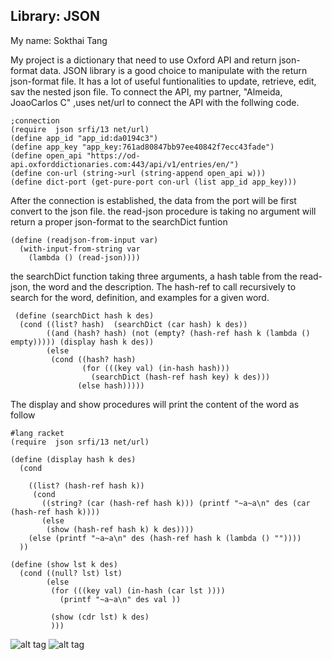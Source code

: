 ## Library: JSON
My name: Sokthai Tang

My project is a dictionary that need to use Oxford API and return json-format data. JSON library is a good choice to manipulate with the
return json-format file. It has a lot of useful funtionalities to update, retrieve, edit, sav the nested json file. 
To connect the API, my partner, "Almeida, JoaoCarlos C" ,uses net/url to connect the API with the follwing code.

```racket
;connection
(require  json srfi/13 net/url)
(define app_id "app_id:da0194c3")
(define app_key "app_key:761ad80847bb97ee40842f7ecc43fade")
(define open_api "https://od-api.oxforddictionaries.com:443/api/v1/entries/en/")
(define con-url (string->url (string-append open_api w)))
(define dict-port (get-pure-port con-url (list app_id app_key)))
```

After the connection is established, the data from the port will be first convert to the json file.
the read-json procedure is taking no argument will return a proper json-format to the searchDict funtion
```racket
(define (readjson-from-input var)
  (with-input-from-string var
    (lambda () (read-json))))
```

the searchDict function taking three arguments, a hash table from the read-json, the word and the description. 
The hash-ref to call recursively to search for the word, definition, and examples for a given word. 
``` racket
 (define (searchDict hash k des)
  (cond ((list? hash)  (searchDict (car hash) k des))
        ((and (hash? hash) (not (empty? (hash-ref hash k (lambda () empty))))) (display hash k des))     
        (else        
         (cond ((hash? hash)              
                (for (((key val) (in-hash hash)))
                  (searchDict (hash-ref hash key) k des)))                  
               (else hash)))))
```


The display and show procedures will print the content of the word as follow
```racket
#lang racket
(require  json srfi/13 net/url)

(define (display hash k des)
  (cond
    
    ((list? (hash-ref hash k))
     (cond
       ((string? (car (hash-ref hash k))) (printf "~a~a\n" des (car (hash-ref hash k))))
       (else
        (show (hash-ref hash k) k des))))
    (else (printf "~a~a\n" des (hash-ref hash k (lambda () ""))))
  ))
    
(define (show lst k des)
  (cond ((null? lst) lst)
        (else
         (for (((key val) (in-hash (car lst )))) 
           (printf "~a~a\n" des val ))

         (show (cdr lst) k des)
         )))

```




![alt tag](https://github.com/Sokthai/OPL/blob/master/FP3/pic1.bmp)
![alt tag](https://github.com/Sokthai/OPL/blob/master/FP3/pic2.bmp)





